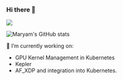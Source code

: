 ### Hi there 👋

<!--
**maryamtahhan/maryamtahhan** is a ✨ _special_ ✨ repository because its `README.md` (this file) appears on your GitHub profile.

Here are some ideas to get you started:

- 🔭 I’m currently working on ...
- 🌱 I’m currently learning ...
- 👯 I’m looking to collaborate on ...
- 🤔 I’m looking for help with ...
- 💬 Ask me about ...
- 📫 How to reach me: ...
- 😄 Pronouns: ...
- ⚡ Fun fact: ...
-->

![](https://komarev.com/ghpvc/?username=maryamtahhan)

![Maryam's GitHub stats](https://github-readme-stats.vercel.app/api?username=maryamtahhan&show_icons=true&theme=dark)

🔭 I’m currently working on:
 - GPU Kernel Management in Kubernetes
 - Kepler
 - AF_XDP and integration into Kubernetes.
